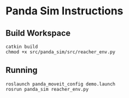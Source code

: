 # Panda Sim Instructions


## Build Workspace
```
catkin build
chmod +x src/panda_sim/src/reacher_env.py
```

## Running
```
roslaunch panda_moveit_config demo.launch
rosrun panda_sim reacher_env.py
```




